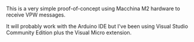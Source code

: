This is a very simple proof-of-concept using Macchina M2 hardware to receive VPW messages.

It will probably work with the Arduino IDE but I've been using Visual Studio Community Edition plus the Visual Micro extension.

